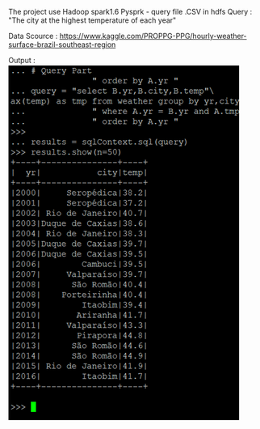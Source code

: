The project use Hadoop spark1.6 
Pysprk - query file .CSV in hdfs
Query : "The city at the highest temperature of each year"

Data Scource : https://www.kaggle.com/PROPPG-PPG/hourly-weather-surface-brazil-southeast-region


Output : 
![alt text](https://github.com/ezigag/pyspark_query/blob/master/image.png)


